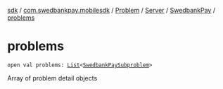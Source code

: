 [sdk](../../../../index.md) / [com.swedbankpay.mobilesdk](../../../index.md) / [Problem](../../index.md) / [Server](../index.md) / [SwedbankPay](index.md) / [problems](./problems.md)

# problems

`open val problems: `[`List`](https://kotlinlang.org/api/latest/jvm/stdlib/kotlin.collections/-list/index.html)`<`[`SwedbankPaySubproblem`](../../../-swedbank-pay-subproblem/index.md)`>`

Array of problem detail objects

